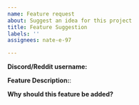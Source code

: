```yaml
---
name: Feature request
about: Suggest an idea for this project
title: Feature Suggestion
labels: ''
assignees: nate-e-97

---
```


**Discord/Reddit username:**

**Feature Description:**:

**Why should this feature be added?**
